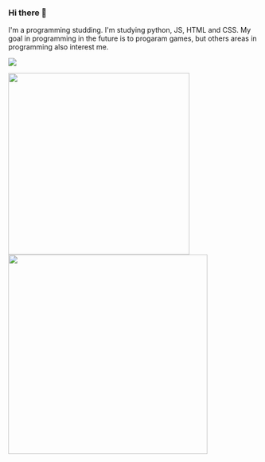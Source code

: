 ### Hi there 👋

I'm a programming studding. I'm studying python, JS, HTML and CSS. My goal in programming in the future is to progaram games, 
but others areas in programming also interest me.

![](https://github-readme-stats-wheat-two-53.vercel.app/api/top-langs/?username=Dryixn&theme=neon&hide_border=false&include_all_commits=false&count_private=false&layout=compact)

<img src="https://github-readme-stats-wheat-two-53.vercel.app/api?username=Dryixn&theme=neon&hide_border=false&include_all_commits=false&count_private=false"  width="364px" />

<img src="https://github-readme-streak-stats.herokuapp.com/?user=Dryixn&theme=neon&hide_border=false"  width="400px" />
